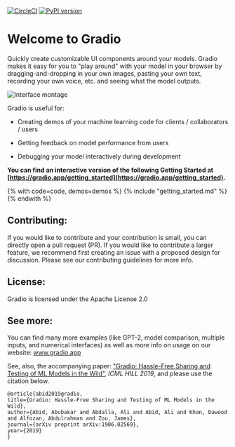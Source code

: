 [![CircleCI](https://circleci.com/gh/gradio-app/gradio.svg?style=svg)](https://circleci.com/gh/gradio-app/gradio)  [![PyPI version](https://badge.fury.io/py/gradio.svg)](https://badge.fury.io/py/gradio)

#  Welcome to Gradio

Quickly create customizable UI components around your models. Gradio makes it easy for you to "play around" with your model in your browser by dragging-and-dropping in your own images, pasting your own text, recording your own voice, etc. and seeing what the model outputs.  

![Interface montage](demo/screenshots/montage.gif)

Gradio is useful for:

* Creating demos of your machine learning code for clients / collaborators / users

* Getting feedback on model performance from users

* Debugging your model interactively during development

**You can find an interactive version of the following Getting Started at [https://gradio.app/getting_started](https://gradio.app/getting_started).**

{% with code=code, demos=demos %}
{% include "getting_started.md" %}
{% endwith %}

##  Contributing:

If you would like to contribute and your contribution is small, you can directly open a pull request (PR). If you would like to contribute a larger feature, we recommend first creating an issue with a proposed design for discussion. Please see our contributing guidelines for more info.

##  License:

Gradio is licensed under the Apache License 2.0

##  See more:

You can find many more examples (like GPT-2, model comparison, multiple inputs, and numerical interfaces) as well as more info on usage on our website: www.gradio.app

See, also, the accompanying paper: ["Gradio: Hassle-Free Sharing and Testing of ML Models in the Wild"](https://arxiv.org/pdf/1906.02569.pdf), *ICML HILL 2019*, and please use the citation below.

```
@article{abid2019gradio,
title={Gradio: Hassle-Free Sharing and Testing of ML Models in the Wild},
author={Abid, Abubakar and Abdalla, Ali and Abid, Ali and Khan, Dawood and Alfozan, Abdulrahman and Zou, James},
journal={arXiv preprint arXiv:1906.02569},
year={2019}
}
```
